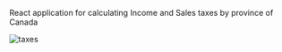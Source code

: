 React application for calculating Income and Sales taxes by province of Canada

![taxes](https://github.com/qaserge/react-canada-tax-calculator/assets/45569665/e8310589-9e65-49dc-8a5a-6918de79e412)

